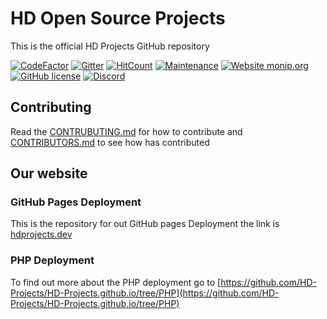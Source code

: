 # HD Open Source Projects

This is the official HD Projects GitHub repository

[![CodeFactor](https://www.codefactor.io/repository/github/ad101-lab/hd-projects.github.io/badge)](https://www.codefactor.io/repository/github/ad101-lab/hd-projects.github.io)
[![Gitter](https://badges.gitter.im/HD-Projects/community.svg)](https://gitter.im/HD-Projects/community?utm_source=badge&utm_medium=badge&utm_campaign=pr-badge)
[![HitCount](http://hits.dwyl.com/{username}/https://githubcom/HD-Projects/HD-Projectsgithubio.svg)](https://githubcom/HD-Projects/HD-Projectsgithubio)
[![Maintenance](https://img.shields.io/badge/Maintained%3F-yes-green.svg)](https://github.com/HD-Projects/HD-Projects.github.io/graphs/commit-activity)
[![Website monip.org](https://img.shields.io/website-up-down-green-red/http/monip.org.svg)](http://hdprojects.dev/)
[![GitHub license](https://img.shields.io/github/license/Naereen/StrapDown.js.svg)](https://hdprojects.dev/license/)
[![Discord](https://img.shields.io/discord/591914197219016707.svg?label=&logo=discord&logoColor=ffffff&color=7389D8&labelColor=6A7EC2)](https://discord.gg/9HFzad)
## Contributing

Read the [CONTRUBUTING.md](CONTRUBUTING.md) for how to contribute and [CONTRIBUTORS.md](CONTRIBUTORS.md) to see how has contributed

## Our website

### GitHub Pages Deployment

This is the repository for out GitHub pages Deployment the link is [hdprojects.dev](hdprojects.dev)

### PHP Deployment

To find out more about the PHP deployment go to [https://github.com/HD-Projects/HD-Projects.github.io/tree/PHP](https://github.com/HD-Projects/HD-Projects.github.io/tree/PHP)
